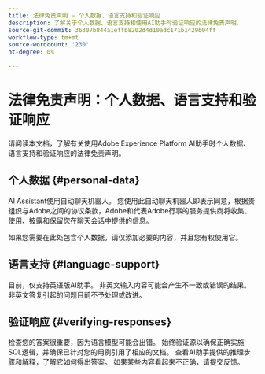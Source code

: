 ```yaml
---
title: 法律免责声明 — 个人数据、语言支持和验证响应
description: 了解关于个人数据、语言支持和使用AI助手时验证响应的法律免责声明。
source-git-commit: 36307b844a1effb8202d4d10adc171b1429b04ff
workflow-type: tm+mt
source-wordcount: '230'
ht-degree: 0%

---
```


# 法律免责声明：个人数据、语言支持和验证响应

请阅读本文档，了解有关使用Adobe Experience Platform AI助手时个人数据、语言支持和验证响应的法律免责声明。

## 个人数据 {#personal-data}

AI Assistant使用自动聊天机器人。 您使用此自动聊天机器人即表示同意，根据贵组织与Adobe之间的协议条款，Adobe和代表Adobe行事的服务提供商将收集、使用、披露和保留您在聊天会话中提供的信息。

如果您需要在此处包含个人数据，请仅添加必要的内容，并且您有权使用它。

## 语言支持 {#language-support}

目前，仅支持英语版AI助手。 非英文输入内容可能会产生不一致或错误的结果。 非英文答复引起的问题目前不予处理或改进。

## 验证响应 {#verifying-responses}

检查您的答案很重要，因为语言模型可能会出错。 始终验证源以确保正确实施SQL逻辑，并确保已针对您的用例引用了相应的文档。 查看AI助手提供的推理步骤和解释，了解它如何得出答案。 如果某些内容看起来不正确，请提交反馈。